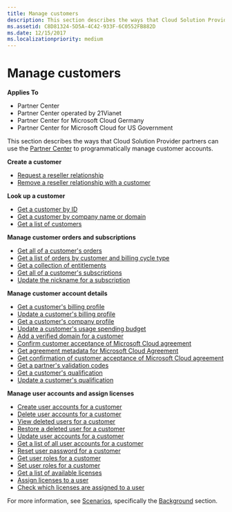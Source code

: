 ```yaml
---
title: Manage customers
description: This section describes the ways that Cloud Solution Provider partners can use the Partner Center to programmatically manage customer accounts.
ms.assetid: C8D81324-5D5A-4C42-933F-6C0552FB882D
ms.date: 12/15/2017
ms.localizationpriority: medium
---
```


# Manage customers


**Applies To**

-   Partner Center
-   Partner Center operated by 21Vianet
-   Partner Center for Microsoft Cloud Germany
-   Partner Center for Microsoft Cloud for US Government

This section describes the ways that Cloud Solution Provider partners can use the [Partner Center](index.md) to programmatically manage customer accounts.

**Create a customer**
-   [Request a reseller relationship](request-reseller-relationship.md) 
-   [Remove a reseller relationship with a customer](remove-a-reseller-relationship-with-a-customer.md) 

**Look up a customer**
-   [Get a customer by ID](get-a-customer-by-id.md)
-   [Get a customer by company name or domain](get-a-customer-by-name.md)
-   [Get a list of customers](get-a-list-of-customers.md)

**Manage customer orders and subscriptions**
-   [Get all of a customer's orders](get-all-of-a-customer-s-orders.md)
-   [Get a list of orders by customer and billing cycle type](get-a-list-of-orders-by-customer-and-billing-cycle-type.md)
-   [Get a collection of entitlements](get-a-collection-of-entitlements.md)
-   [Get all of a customer's subscriptions](get-all-of-a-customer-s-subscriptions.md)
-   [Update the nickname for a subscription](update-the-nickname-for-a-subscription.md)

**Manage customer account details**
-   [Get a customer's billing profile](get-all-of-a-customer-s-billing-profiles.md)
-   [Update a customer's billing profile](update-a-customer-s-billing-profile.md)
-   [Get a customer's company profile](get-a-customer-s-company-profile.md)   
-   [Update a customer's usage spending budget](update-a-customer-s-usage-spending-budget.md)   
-   [Add a verified domain for a customer](add-a-verified-domain-for-a-customer.md)   
-   [Confirm customer acceptance of Microsoft Cloud agreement](confirm-customer-consent.md)
-   [Get agreement metadata for Microsoft Cloud Agreement](get-agreement-metadata.md)
-   [Get confirmation of customer acceptance of Microsoft Cloud agreement](get-confirmation-of-customer-consent.md)
-   [Get a partner's validation codes](get-a-partner-s-validation-codes.md)
-   [Get a customer's qualification](get-a-customer-s-qualification.md)
-   [Update a customer's qualification](update-a-customer-s-qualification.md)

**Manage user accounts and assign licenses**
-   [Create user accounts for a customer](create-user-accounts-for-a-customer.md)
-   [Delete user accounts for a customer](delete-user-accounts-for-a-customer.md)
-   [View deleted users for a customer](view-a-deleted-user.md)
-   [Restore a deleted user for a customer](restore-a-user-for-a-customer.md)
-   [Update user accounts for a customer](update-user-accounts-for-a-customer.md)
-   [Get a list of all user accounts for a customer](get-a-list-of-all-user-accounts-for-a-customer.md)
-   [Reset user password for a customer](reset-user-password-for-a-customer.md)
-   [Get user roles for a customer](get-user-roles-for-a-customer.md)
-   [Set user roles for a customer](set-user-roles-for-a-customer.md)
-   [Get a list of available licenses](get-a-list-of-available-licenses.md)
-   [Assign licenses to a user](assign-licenses-to-a-user.md)
-   [Check which licenses are assigned to a user](check-which-licenses-are-assigned-to-a-user.md) 

For more information, see [Scenarios](scenarios.md), specifically the [Background](scenarios.md#background) section.

 

 




